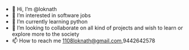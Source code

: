 - 👋 Hi, I’m @loknath
- 👀 I’m interested in software jobs
- 🌱 I’m currently learning python
- 💞️ I’m looking to collaborate on all kind of projects and wish to learn or explore more to the society
- 📫 How to reach me 1108loknath@gmail.com,9442642578

<!---
pvloknath/pvloknath is a ✨ special ✨ repository because its `README.md` (this file) appears on your GitHub profile.
You can click the Preview link to take a look at your changes.
--->
